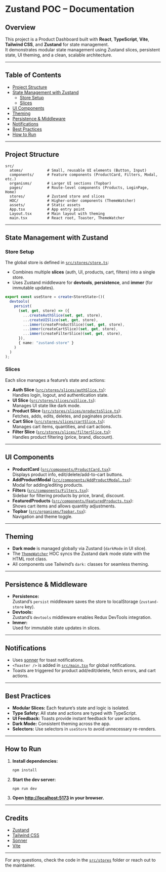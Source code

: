 # Zustand POC – Documentation

## Overview

This project is a Product Dashboard built with **React**, **TypeScript**, **Vite**, **Tailwind CSS**, and **Zustand** for state management.  
It demonstrates modular state management using Zustand slices, persistent state, UI theming, and a clean, scalable architecture.

---

## Table of Contents

- [Project Structure](#project-structure)
- [State Management with Zustand](#state-management-with-zustand)
  - [Store Setup](#store-setup)
  - [Slices](#slices)
- [UI Components](#ui-components)
- [Theming](#theming)
- [Persistence & Middleware](#persistence--middleware)
- [Notifications](#notifications)
- [Best Practices](#best-practices)
- [How to Run](#how-to-run)

---

## Project Structure

```
src/
  atoms/           # Small, reusable UI elements (Button, Input)
  components/      # Feature components (ProductCard, Filters, Modal, etc.)
  organisms/       # Larger UI sections (Topbar)
  pages/           # Route-level components (Products, LoginPage, Home)
  stores/          # Zustand store and slices
  HOC/             # Higher-order components (ThemeWatcher)
  assets/          # Static assets
  App.tsx          # App entry point
  Layout.tsx       # Main layout with theming
  main.tsx         # React root, Toaster, ThemeWatcher
```

---

## State Management with Zustand

### Store Setup

The global store is defined in [`src/stores/store.ts`](src/stores/store.ts):

- Combines multiple **slices** (auth, UI, products, cart, filters) into a single store.
- Uses Zustand middleware for **devtools**, **persistence**, and **immer** (for immutable updates).

```ts
export const useStore = create<StoreState>()(
  devtools(
    persist(
      (set, get, store) => ({
        ...createAuthSlice(set, get, store),
        ...createUISlice(set, get, store),
        ...immer(createProductSlice)(set, get, store),
        ...immer(createCartSlice)(set, get, store),
        ...immer(createFilterSlice)(set, get, store),
      }),
      { name: "zustand-store" }
    )
  )
);
```

### Slices

Each slice manages a feature’s state and actions:

- **Auth Slice** ([`src/stores/slices/authSlice.ts`](src/stores/slices/authSlice.ts)):  
  Handles login, logout, and authentication state.
- **UI Slice** ([`src/stores/slices/uiSlice.ts`](src/stores/slices/uiSlice.ts)):  
  Manages UI state like dark mode.
- **Product Slice** ([`src/stores/slices/productsSlice.ts`](src/stores/slices/productsSlice.ts)):  
  Fetches, adds, edits, deletes, and paginates products.
- **Cart Slice** ([`src/stores/slices/cartSlice.ts`](src/stores/slices/cartSlice.ts)):  
  Manages cart items, quantities, and cart actions.
- **Filter Slice** ([`src/stores/slices/filterSlice.ts`](src/stores/slices/filterSlice.ts)):  
  Handles product filtering (price, brand, discount).

---

## UI Components

- **ProductCard** ([`src/components/ProductCard.tsx`](src/components/ProductCard.tsx)):  
  Displays product info, edit/delete/add-to-cart buttons.
- **AddProductModal** ([`src/components/AddProductModal.tsx`](src/components/AddProductModal.tsx)):  
  Modal for adding/editing products.
- **Filters** ([`src/components/Filters.tsx`](src/components/Filters.tsx)):  
  Sidebar for filtering products by price, brand, discount.
- **FeaturedProducts** ([`src/components/FeaturedProducts.tsx`](src/components/FeaturedProducts.tsx)):  
  Shows cart items and allows quantity adjustments.
- **Topbar** ([`src/organisms/Topbar.tsx`](src/organisms/Topbar.tsx)):  
  Navigation and theme toggle.

---

## Theming

- **Dark mode** is managed globally via Zustand (`darkMode` in UI slice).
- The [`ThemeWatcher`](src/HOC/ThemeWatcher.tsx) HOC syncs the Zustand dark mode state with the HTML root class.
- All components use Tailwind’s `dark:` classes for seamless theming.

---

## Persistence & Middleware

- **Persistence:**  
  Zustand’s `persist` middleware saves the store to localStorage (`zustand-store` key).
- **Devtools:**  
  Zustand’s `devtools` middleware enables Redux DevTools integration.
- **Immer:**  
  Used for immutable state updates in slices.

---

## Notifications

- Uses [sonner](https://sonner.emilkowal.ski/) for toast notifications.
- `<Toaster />` is added in [`src/main.tsx`](src/main.tsx) for global notifications.
- Toasts are triggered for product add/edit/delete, fetch errors, and cart actions.

---

## Best Practices

- **Modular Slices:** Each feature’s state and logic is isolated.
- **Type Safety:** All state and actions are typed with TypeScript.
- **UI Feedback:** Toasts provide instant feedback for user actions.
- **Dark Mode:** Consistent theming across the app.
- **Selectors:** Use selectors in `useStore` to avoid unnecessary re-renders.

---

## How to Run

1. **Install dependencies:**
   ```sh
   npm install
   ```
2. **Start the dev server:**
   ```sh
   npm run dev
   ```
3. **Open [http://localhost:5173](http://localhost:5173) in your browser.**

---

## Credits

- [Zustand](https://github.com/pmndrs/zustand)
- [Tailwind CSS](https://tailwindcss.com/)
- [Sonner](https://sonner.emilkowal.ski/)
- [Vite](https://vitejs.dev/)

---

For any questions, check the code in the [`src/stores`](src/stores/store.ts) folder or reach out to the maintainer.
